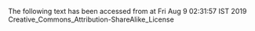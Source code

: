 The following text has been accessed from at Fri Aug 9 02:31:57 IST 2019
Creative_Commons_Attribution-ShareAlike_License
